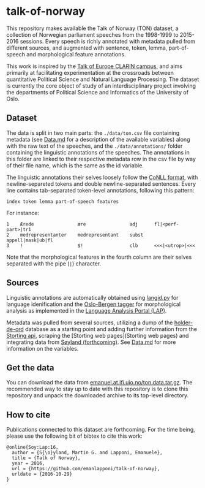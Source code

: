 # talk-of-norway

This repository makes available the Talk of Norway (TON) dataset, a collection of Norwegian parliament speeches from the 1998-1999 to 2015-2016 sessions. Every speech is richly annotated with metadata pulled from different sources, and augmented with sentence, token, lemma, part-of-speech and morphological feature annotations.

This work is inspired by the [Talk of Europe CLARIN campus](http://www.talkofeurope.eu/), and aims primarily at facilitating experimentation at the crossroads between quantitative Political Science and Natural Language Processing. The dataset is currently the core object of study of an interdisciplinary project involving the departments of Political Science and Informatics of the University of Oslo.

## Dataset

The data is split in two main parts: the `./data/ton.csv` file containing metadata (see [Data.md](Data.md) for a description of the available variables) along with the raw text of the speeches, and the `./data/annotations/` folder containing the linguistic annotations of the speeches. The annotations in this folder are linked to their respective metadata row in the csv file by way of their file name, which is the same as the id variable.

The linguistic annotations their selves loosely follow the [CoNLL format](http://universaldependencies.org/format.html), with newline-separeted tokens and double newline-separated sentences. Every line contains tab-separated token-level annotations, following this pattern:

`index token lemma part-of-speech features`

For instance:

```
1    Ærede                ære                adj      fl|<perf-part>|tr1
2    medrepresentanter    medrepresentant    subst    appell|mask|ub|fl
3    !                    $!                 clb      <<<|<utrop>|<<<
```
Note that the morphological features in the fourth column are their selves separated with the pipe (`|`) character.

## Sources

Linguistic annotations are automatically obtained using [langid.py](https://github.com/saffsd/langid.py) for language idenification and the [Oslo-Bergen tagger](https://github.com/noklesta/The-Oslo-Bergen-Tagger) for morphological analysis as implemented in the [Language Analysis Portal (LAP)](https://lap.clarino.uio.nohttps://lap.clarino.uio.no).

Metadata was pulled from several sources, utilizing a dump of the [holder-de-ord](https://www.holderdeord.no/portal) database as a starting point and adding further information from the [Storting api](https://data.stortinget.no/), scraping the [Storting web pages](Storting web pages) and integrating data from [Søyland (forthcoming)](https://github.com/martigso/ministersNor).
See [Data.md](Data.md) for more information on the variables.

## Get the data

You can download the data from [emanuel.at.ifi.uio.no/ton.data.tar.gz](http://emanuel.at.ifi.uio.no/ton.data.tar.gz). The recommended way to stay up to date with this repository is to clone this repository and unpack the downloaded archive to its top-level directory.

## How to cite

Publications connected to this dataset are forthcoming. For the time being, please use the following bit of bibtex to cite this work:

```
@online{Soy:Lap:16,
  author = {S{\o}yland, Martin G. and Lapponi, Emanuele},
  title = {Talk of Norway},
  year = 2016,
  url = {https://github.com/emanlapponi/talk-of-norway},
  urldate = {2016-10-29}
}
```
